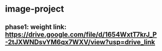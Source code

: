 # image-project
## phase1:  weight link: https://drive.google.com/file/d/1654WxtT7krJ_P-2tJXWNDsvYM6qx7WXV/view?usp=drive_link
